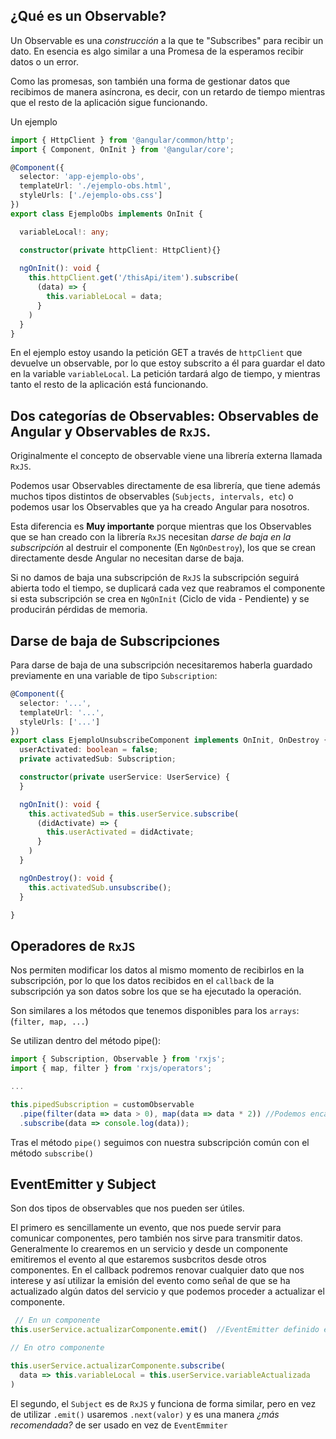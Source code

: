 
## ¿Qué es un Observable?

Un Observable es una *construcción* a la que te "Subscribes" para recibir un dato. En esencia es algo similar a una Promesa de la esperamos recibir datos o un error.

Como las promesas, son también una forma de gestionar datos que recibimos de manera asíncrona, es decir, con un retardo de tiempo mientras que el resto de la aplicación sigue funcionando.

Un ejemplo
```typescript
import { HttpClient } from '@angular/common/http';
import { Component, OnInit } from '@angular/core';

@Component({
  selector: 'app-ejemplo-obs',
  templateUrl: './ejemplo-obs.html',
  styleUrls: ['./ejemplo-obs.css']
})
export class EjemploObs implements OnInit {

  variableLocal!: any;

  constructor(private httpClient: HttpClient){}
	
  ngOnInit(): void {
    this.httpClient.get('/thisApi/item').subscribe(
      (data) => {
        this.variableLocal = data;
      }
    )
  }
}

```

En el ejemplo estoy usando la petición GET a través de `httpClient` que devuelve un observable, por lo que estoy subscrito a él para guardar el dato en la variable `variableLocal`. La petición tardará algo de tiempo, y mientras tanto el resto de la aplicación está funcionando.

## Dos categorías de Observables: Observables de Angular y Observables de `RxJS`.

Originalmente el concepto de observable viene una librería externa llamada `RxJS`.

Podemos usar Observables directamente de esa librería, que tiene además muchos tipos distintos de observables (`Subjects, intervals, etc`) o podemos usar los Observables que ya ha creado Angular para nosotros.

Esta diferencia es **Muy importante** porque mientras que los Observables que se han creado con la librería `RxJS` necesitan *darse de baja en la subscripción* al destruir el componente (En `NgOnDestroy`), los que se crean directamente desde Angular no necesitan darse de baja.

Si no damos de baja una subscripción de `RxJS` la subscripción seguirá abierta todo el tiempo, se duplicará cada vez que reabramos el componente si esta subscripción se crea en `NgOnInit` (Ciclo de vida - Pendiente) y se producirán pérdidas de memoria.

## Darse de baja de Subscripciones

Para darse de baja de una subscripción necesitaremos haberla guardado previamente en una variable de tipo `Subscription`:

```typescript
@Component({
  selector: '...',
  templateUrl: '...',
  styleUrls: ['...']
})
export class EjemploUnsubscribeComponent implements OnInit, OnDestroy {
  userActivated: boolean = false;
  private activatedSub: Subscription;

  constructor(private userService: UserService) {
  }

  ngOnInit(): void {
    this.activatedSub = this.userService.subscribe(
      (didActivate) => {
        this.userActivated = didActivate;
      }
    )
  }

  ngOnDestroy(): void {
    this.activatedSub.unsubscribe();
  }

}
```



## Operadores de `RxJS`

Nos permiten modificar los datos al mismo momento de recibirlos en la subscripción, por lo que los datos recibidos en el `callback` de la subscripción ya son datos sobre los que se ha ejecutado la operación.

Son similares a los métodos que tenemos disponibles para los `arrays`: (`filter, map, ...`)

Se utilizan dentro del método pipe():

```typescript
import { Subscription, Observable } from 'rxjs';
import { map, filter } from 'rxjs/operators';

...

this.pipedSubscription = customObservable
  .pipe(filter(data => data > 0), map(data => data * 2)) //Podemos encadenar operadores separados por coma.
  .subscribe(data => console.log(data));

```
 
 Tras el método `pipe()` seguimos con nuestra subscripción común con el método `subscribe()`


## EventEmitter y Subject

Son dos tipos de observables que nos pueden ser útiles.

El primero es sencillamente un evento, que nos puede servir para comunicar componentes, pero también nos sirve para transmitir datos. Generalmente lo crearemos en un servicio y desde un componente emitiremos el evento al que estaremos susbcritos desde otros componentes. En el callback podremos renovar cualquier dato que nos interese y así utilizar la emisión del evento como señal de que se ha actualizado algún datos del servicio y que podemos proceder a actualizar el componente.
```typescript
 // En un componente
this.userService.actualizarComponente.emit()  //EventEmitter definido en UserService
```

```typescript
// En otro componente

this.userService.actualizarComponente.subscribe(
  data => this.variableLocal = this.userService.variableActualizada
)
```


El segundo, el `Subject` es de `RxJS` y funciona de forma similar, pero en vez de utilizar `.emit()` usaremos `.next(valor)` y es una manera *¿más recomendada?* de ser usado en vez de `EventEmmiter`
